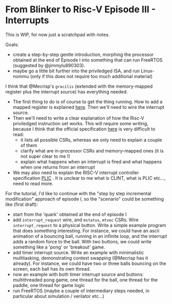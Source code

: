 # From Blinker to Risc-V Episode III - Interrupts

This is WIP, for now just a scratchpad with notes.

Goals:
- create a step-by-step gentle introduction, morphing the processor obtained at the end of Episode I into something that can run FreeRTOS (suggested by @jimmylu890303).
- maybe go a little bit further into the priviledged ISA, and run Linux-nommu (only if this does not require too much additional material)


I think that @Mecrisp's `gracilis`  (extended with the memory-mapped register plus the interrupt source) has everything needed. 

- The first thing to do is of course to get the thing running. How to add a mapped register is explained [here](https://github.com/BrunoLevy/learn-fpga/tree/master/FemtoRV/TUTORIALS/FROM_BLINKER_TO_RISCV#step-17-memory-mapped-device---lets-do-much-more-than-a-blinky-). Then we'll need to wire the interrupt source. 
- Then we'll need to write a clear explanation of how the Risc-V priviledged instruction set works. This will require some writing, because I think that the official specification [here](https://riscv.org/wp-content/uploads/2017/05/riscv-privileged-v1.10.pdf) is very difficult to read:
  - it lists all possible CSRs, whereas we only need to explain a couple of them
  - clarify what are in-processor CSRs and memory-mapped ones (it is not super clear to me !)
  - explain what happens when an interrupt is fired and what happens when one returns from an interrupt
- We may also need to explain the RISC-V interrupt controller specification [PLIC](https://9p.io/sources/contrib/geoff/riscv/riscv-plic.pdf) . It is unclear to me what is CLINT, what is PLIC etc..., need to read more.

For the tutorial, I'd like to continue with the "step by step incremental modification" approach of episode I, so the "scenario" could be something like (first draft):
- start from the 'quark' obtained at the end of episode I
- add `interrupt_request` wire, and `mstatus`, `mtvec` CSRs. Wire `interrupt_request` to a physical button. Write a simple example program that does something interesting. For instance, we could have an ascii animation of a bouncing ball, running in an infinite loop, and the interrupt adds a random force to the ball. With two buttons, we could write something like a 'pong' or 'breakout' game.
- add timer interrupt source. Write an example with minimalistic multitasking, demonstrating context swapping (@Mecrisp has it already). For instance, we could have two or three balls bouncing on the screen, each ball has its own thread.
- now an example with both timer interrupt source and buttons: multithreaded pong game, one thread for the ball, one thread for the paddle, one thread for game logic
- run FreeRTOS (maybe a couple of intermediary steps needed, in particular about simulation / verilator etc...)
